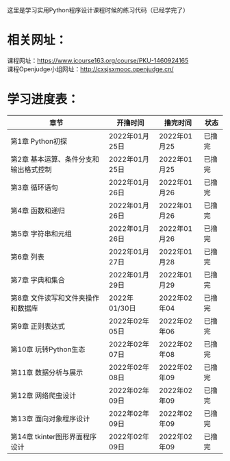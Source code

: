 这里是学习实用Python程序设计课程时候的练习代码（已经学完了）  
# 相关网址：  
课程网址：<https://www.icourse163.org/course/PKU-1460924165>  
课程Openjudge小组网址：<http://cxsjsxmooc.openjudge.cn/>
# 学习进度表：
|章节|开撸时间|撸完时间|状态|
|----|----|----|----|
|第1章 Python初探|2022年01月25日|2022年01月25|已撸完|
|第2章 基本运算、条件分支和输出格式控制|2022年01月25日|2022年01月25|已撸完|
|第3章 循环语句|2022年01月26日|2022年01月26|已撸完|
|第4章 函数和递归|2022年01月26日|2022年01月26|已撸完|
|第5章 字符串和元组|2022年01月26日|2022年01月26|已撸完|
|第6章 列表|2022年01月27日|2022年01月28|已撸完|
|第7章 字典和集合|2022年01月29日|2022年01月29|已撸完|
|第8章 文件读写和文件夹操作和数据库|2022年01/30日|2022年02年04|已撸完|
|第9章 正则表达式|2022年02年05日|2022年02年06|已撸完|
|第10章 玩转Python生态|2022年02年07日|2022年02年08|已撸完|
|第11章 数据分析与展示|2022年02年08日|2022年02年09|已撸完|
|第12章 网络爬虫设计|2022年02年09日|2022年02年09|已撸完|
|第13章 面向对象程序设计|2022年02年09日|2022年02年09|已撸完|
|第14章 tkinter图形界面程序设计|2022年02年09日|2022年02年09|已撸完|
